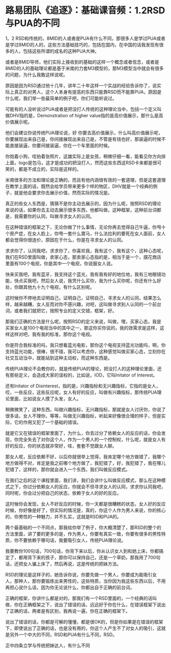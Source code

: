 # 路易团队《追逐》：基础课音频：1.2RSD与PUA的不同

1。2 RSD和传统的，8MID的人或者是PUA有什么不同，那很多人是学过PUA或者是学过8MID的人的，这些方法基础技巧的，包括在国内，在中国的话我发现有很多的人，包括这些所谓的成名的这种PUA大神。

或者是8MID导师，他们实际上接收到的基础的这样一个概念或者信念，或者是8MID的人的基础理论都是基于米南的力套M3模型的，那M3模型当中就会有很多的问题，为什么我敢这样说呢。

原因是因为RSD通过他十几年，讲年二十年这样一个实战的经验告诉你了，说实际上真正的对男人，这个人本身有提高的东西只能靠RSD而不能靠PUA，原因是什么呢，我们举一些最简单的例子吧，你们可能听说过。

可能有的人没听说过PUA或者是把没打人传统的这种理论当中，包括一个定义叫做DHV指的是，Demonstration of higher value指的是高价值展示，那什么是高价值展示呢。

他们会建议你说传统PUA理论说，好 你要去高价值展示，什么叫高价值展示呢，你要展现出来自己是，你间接展现出来自己是，不管是有钱也好，那装逼的时候不能直接装逼，你要间接装逼，你在一个车里面的时候。

你抱着小狗，哇拍着张照片，这雄实际上是女孩，稍微仔细一看，能看见你方向排上面，logo是包马，这才是成功的把没打人，然而这些东西这RSD卡来都是很可笑的，都是不成立的，实际是这样的。

米南很多的方法和理论是正确的，而且有他内涵很有效的一套道理，但是这套道理在教学上面的话，既然会给学员带来更多个样的物区，DHV就是一个经典的例子，就是他会要求你去展示价值，然而实际的情况是。

真正的些女人东西是，猜猜不是你主动去展示的，因为什么呢，按照RSD的理论来说的话，如果你去主动去展示很多东西，他都叫做，这种框架，这种前台词都是，我需要你的认同，叫做寻求女人的认同。

在这种错误的框架之下，无论你做了什么事情，无论你再去觉得自己牛逼，你甩十个房产症，在女人脸上，你甩一套什么寶马，什么法拉利的要死在女人面前，女人都会觉得你很连价，原因在于什么，你是在寻求女人的认同。

求求你了，认同我吧，求求你了，你喜欢我，我有这个，我有这个，这种心态呢，我们在RSD里面叫做，卖家心态，那卖家心态指的是，相当于是一个，摆花商店里面有100个电视，你是其中一个电视，你说服女人说。

快来买我吧，我有蓝牙，我支持这个蓝光，我有我有好的地位地，我有三地眼镜功能，快点买我吧，然后女人说，我凭什么买你，我为什么买你呢，你还有什么好处，你跟其他九十九个电视，有什么区别呢。

这时候你不停地去证明自己，证明自己，证明自己，寻求女人的认同，结果怎么样，越来越糟，女人反而对你不感兴趣，对吧，这叫做寻求别人认同的一个前台词，或者我们就把它，按照专业的定义交错，框架，好。

那我们正确的方法是什么呢，按照RSD的定义来说，叫做，嘿，买家心态，我是买家女人是100个电视当中的其中之一，那这你买你说的，我的效需求是这样，这样这样对吧，我有我的标准，那你这个电视。

你是符合我标准的吗，我只想看蓝光电影，那你这个电视支持蓝光功能吗，啊，你支持蓝光功能，很棒，很不错，我可以考虑你，这种感觉叫做买家心态，立刻你在社交互动当中，就能站到这种主动权，而这种东西是。

传统PUA理论不会教你的，就是传统PUA的理论，把没打人的这种理论里面，还有那些定义，会造成大家的误权的，比如说，IOD，它叫Initator of Interest。

还有Initator of Disinterest，指的是，兴趣指标和无兴趣指标，它指的是女人，哎，一些反应，这些反应呢，女人有好的反应，叫做有兴趣指标，那传统PUA理论里面，比如说女人摸了头发，女人。

稍微微笑了，这种东西，叫做兴趣指标，无兴趣指标，那就是女人讨厌你，你说了很多话，女人不理你，等等，叫做无兴趣指标，听起来好像很合理的样子，但是实际，它的作用又犯了一个基础的错误。

就是它又在错误的框架里面了，为什么，你去过分了依赖女人的反应的话，你会发现，你完全失去了对你这个人，作为一个男人的一个控制权，什么呢，就是女人有好的反应，你的状态就非常好，哇，套套不觉跟女人聊。

那女人呢，反应依赖不好，以后你就很举上觉得，我肯定哪个地方做错了，我哪个地方做得不对，肯定是我之前哪个地方做了，我犯错了，好，我犯错了，我在哪儿犯错了，这样的，那你就会进入一个东西，我们叫做反应模式。

在我们之后的这个课程里面，我们讲，我们会讲什么叫做反应模式，那么在这种模式之下，你过分依赖女人的反应，你就会不但寻求女人的认同，求求你认同我吧，同时呢，你会过分把自己的状态，依赖于女人的好的反应。

这时候你会发现，女人不好反应的时候，你一天都是很糟糕的状态，女人好的反应时候，你好像是好了，但实际的情况是，真的，你这个人作为男人来说，你的核心的，你男性的一种魅力，并不扎实，这就是RSD和PUA的。

两个最基础的一个不同点，那我给你举了例子，你大概清楚了，那RSD的整个的方法里面，讲了要的更多的是，作为男人，你要有真实一致，你要有很多的男性特质，你不要依赖于哪句话，我要吸引女人，传统PUA理论说。

我要教你100句话，700句话，你背下来以后，你从认识女人到和她上床，你都搞定了，都用背下来的孩子，那你可以保持自己，还是一个草奶，那我用了700句话，还把女人骗上床了，然后再说，这是传统的把妹方法。

RSD的理论是这样子的，她告诉你说，你要先做一个男人，你要成为能吸引女人，那种人，那你要锻炼出来男性的，这些特质，当你因为我这些东西以后，不用再担心说什么话，因为你无论说什么，你都出自于正确的前台词。

正确的框架，你讲什么都是对的，那我们有一个RSD里面的，一个经典的话叫做，你在正确框架之下，说出了错误的话，远远好于你在什么，在错误框架下说出了正确的话，两者是有区别，我再说一遍，你在正确的框架下。

说出了错误的话，你都是可解的懂懂，都是很OK的，但是你如果是在错误的框架下，即使说出了正确的话，也是没有用的，你这个人产生不了对女人的吸引，这就是另外一个中大的不同，RSD和PUA有什么不同，RSD。

正中四条立学与传统把妹达人，有什么不同